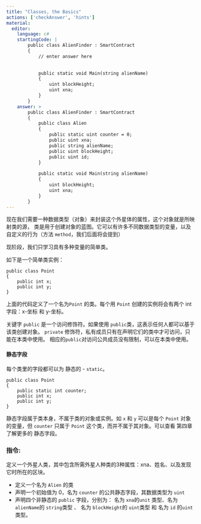 ```yaml
---
title: "Classes, the Basics"
actions: ['checkAnswer', 'hints']
material: 
  editor:
    language: c#
    startingCode: |
        public class AlienFinder : SmartContract
        {
            // enter answer here
            
            
            public static void Main(string alienName)
            {
                uint blockHeight;
                uint xna; 
            }
        }
    answer: > 
        public class AlienFinder : SmartContract
        {
            public class Alien
            {
                public static uint counter = 0; 
                public uint xna;
                public string alienName;
                public uint blockHeight;
                public uint id; 
            }
            
            public static void Main(string alienName)
            {
                uint blockHeight;
                uint xna; 
            }
        }
---
```


现在我们需要一种数据类型（对象）来封装这个外星体的属性，这个对象就是所映射类的源，
类是用于创建对象的蓝图。它可以有许多不同数据类型的变量，以及自定义的行为（方法 `method`，我们后面将会提到）

现阶段，我们只学习具有多种变量的简单类。

如下是一个简单类实例：

```
public class Point
{
    public int x;
    public int y;
}
```

上面的代码定义了一个名为`Point` 的类。每个用 `Point` 创建的实例将会有两个  int 字段：x-坐标 和 y-坐标。

关键字 `public` 是一个访问修饰符。如果使用 `public`类，这表示任何人都可以基于该类创建对象。 `private` 修饰符，私有成员只有在声明它们的类中才可访问，只能在本类中使用。 相应的`public`对访问公共成员没有限制，可以在本类中使用。

#### 静态字段

每个类里的字段都可以为 静态的 - `static`。

```
public class Point
{
    public static int counter; 
    public int x;
    public int y;
}
```
静态字段属于类本身，不属于类的对象或实例。如 `x` 和 `y` 可以是每个 `Point` 对象的变量，但 `counter` 只属于 `Point` 这个类，而并不属于其对象。可以查看 第四章 了解更多的 静态字段。

### 指令: 

定义一个外星人类，其中包含所需外星人种类的3种属性：xna、姓名、以及发现它时所在的区块。

- 定义一个名为 `Alien` 的类
- 声明一个初始值为 0，名为 `counter` 的公共静态字段，其数据类型为 `uint` 
- 声明四个非静态的 `public` 字段，分别为： 名为 `xna`的`unit` 类型、名为 `alienName`的 `string`类型 、 名为 `blockHeight`的 `uint`类型 和 名为 `id` 的`uint` 类型。
